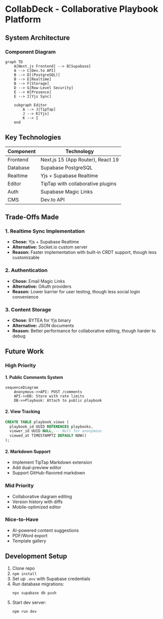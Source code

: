 # CollabDeck - Collaborative Playbook Platform

## System Architecture

### Component Diagram

```mermaid
graph TD
    A[Next.js Frontend] --> B[Supabase]
    A --> C[Dev.to API]
    B --> D[(PostgreSQL)]
    B --> E[Realtime]
    B --> F[Storage]
    D --> G[Row-Level Security]
    E --> H[Presence]
    E --> I[Yjs Sync]
    
    subgraph Editor
        A --> J[TipTap]
        J --> K[Yjs]
        K --> I
    end
```

## Key Technologies

| Component | Technology |
|-----------|------------|
| Frontend | Next.js 15 (App Router), React 19 |
| Database | Supabase PostgreSQL |
| Realtime | Yjs + Supabase Realtime |
| Editor | TipTap with collaborative plugins |
| Auth | Supabase Magic Links |
| CMS | Dev.to API |

## Trade-Offs Made

### 1. Realtime Sync Implementation
- **Chose:** Yjs + Supabase Realtime
- **Alternative:** Socket.io custom server
- **Reason:** Faster implementation with built-in CRDT support, though less customizable

### 2. Authentication
- **Chose:** Email Magic Links
- **Alternative:** OAuth providers
- **Reason:** Lower barrier for user testing, though less social login convenience

### 3. Content Storage
- **Chose:** BYTEA for Yjs binary
- **Alternative:** JSON documents
- **Reason:** Better performance for collaborative editing, though harder to debug

## Future Work

### High Priority

#### 1. Public Comments System

```mermaid
sequenceDiagram
    Anonymous->>API: POST /comments
    API->>DB: Store with rate limits
    DB->>Playbook: Attach to public playbook
```

#### 2. View Tracking
```sql
CREATE TABLE playbook_views (
  playbook_id UUID REFERENCES playbooks,
  viewer_id UUID NULL, -- Null for anonymous
  viewed_at TIMESTAMPTZ DEFAULT NOW()
);
```

#### 2. Markdown Support
- Implement TipTap Markdown extension
- Add dual-preview editor
- Support GitHub-flavored markdown

### Mid Priority
- Collaborative diagram editing
- Version history with diffs
- Mobile-optimized editor

### Nice-to-Have
- AI-powered content suggestions
- PDF/Word export
- Template gallery

## Development Setup

1. Clone repo
2. `npm install`  
3. Set up `.env` with Supabase credentials
4. Run database migrations:
   ```bash
   npx supabase db push
   ```
5. Start dev server:
   ```bash
   npm run dev
   ```



